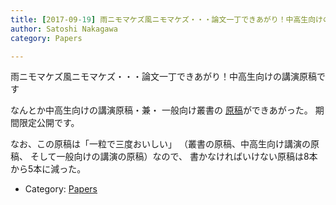 ```yaml
---
title: [2017-09-19] 雨ニモマケズ風ニモマケズ・・・論文一丁できあがり！中高生向けの講演原稿です
author: Satoshi Nakagawa
category: Papers

---
```


雨ニモマケズ風ニモマケズ・・・論文一丁できあがり！中高生向けの講演原稿です

 なんとか中高生向けの講演原稿・兼・
一般向け叢書の
[原稿](/~satoshi/anthrop/works/paper-3/taberu-lect.html)ができあがった。
期間限定公開です。

 なお、この原稿は「一粒で三度おいしい」
（叢書の原稿、中高生向け講演の原稿、
そして一般向けの講演の原稿）なので、
書かなければいけない原稿は8本から5本に減った。

- Category: [Papers](https://merapano.github.io/categories.html#Papers)


